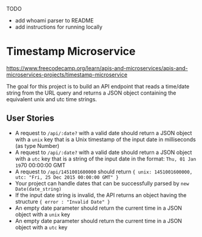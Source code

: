 TODO 
- add whoami parser to README
- add instructions for running locally

# Timestamp Microservice

https://www.freecodecamp.org/learn/apis-and-microservices/apis-and-microservices-projects/timestamp-microservice

The goal for this project is to build an API endpoint that reads a time/date string from the URL query and returns a JSON object containing the equivalent unix and utc time strings.

## User Stories

- A request to `/api/:date?` with a valid date should return a JSON object with a `unix` key that is a Unix timestamp of the input date in milliseconds (as type Number)
- A request to `/api/:date?` with a valid date should return a JSON object with a `utc` key that is a string of the input date in the format: `Thu, 01 Jan 19`70 00:00:00 GMT
- A request to `/api/1451001600000` should return `{ unix: 1451001600000, utc: "Fri, 25 Dec 2015 00:00:00 GMT" }`
- Your project can handle dates that can be successfully parsed by `new Date(date_string)`
- If the input date string is invalid, the API returns an object having the structure `{ error : "Invalid Date" }`
- An empty date parameter should return the current time in a JSON object with a `unix` key
- An empty date parameter should return the current time in a JSON object with a `utc` key